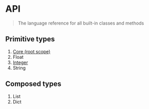 # API

>The language reference for all built-in classes and methods

## Primitive types

1. [Core (root scope)](/api/core)
1. Float
1. [Integer](/api/integer)
1. String

## Composed types

1. List
1. Dict
